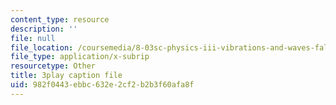 ```yaml
---
content_type: resource
description: ''
file: null
file_location: /coursemedia/8-03sc-physics-iii-vibrations-and-waves-fall-2016/982f0443ebbc632e2cf2b2b3f60afa8f_T2n6fVybLcU.srt
file_type: application/x-subrip
resourcetype: Other
title: 3play caption file
uid: 982f0443-ebbc-632e-2cf2-b2b3f60afa8f
---
```

